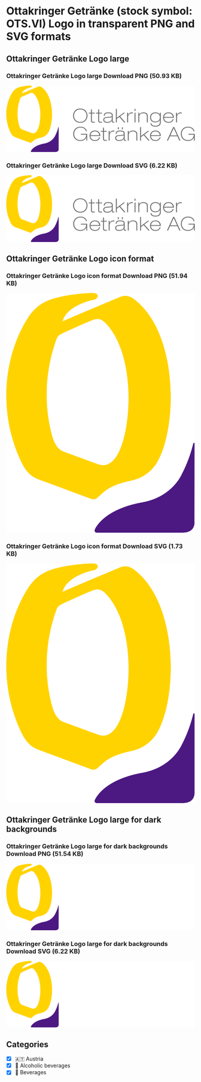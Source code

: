 # Ottakringer Getränke (stock symbol: OTS.VI) Logo in transparent PNG and SVG formats

## Ottakringer Getränke Logo large

### Ottakringer Getränke Logo large Download PNG (50.93 KB)

![Ottakringer Getränke Logo large Download PNG (50.93 KB)](/img/orig/OTS.VI_BIG-18508eb8.png)

### Ottakringer Getränke Logo large Download SVG (6.22 KB)

![Ottakringer Getränke Logo large Download SVG (6.22 KB)](/img/orig/OTS.VI_BIG-0140337a.svg)

## Ottakringer Getränke Logo icon format

### Ottakringer Getränke Logo icon format Download PNG (51.94 KB)

![Ottakringer Getränke Logo icon format Download PNG (51.94 KB)](/img/orig/OTS.VI-a845c371.png)

### Ottakringer Getränke Logo icon format Download SVG (1.73 KB)

![Ottakringer Getränke Logo icon format Download SVG (1.73 KB)](/img/orig/OTS.VI-5c767512.svg)

## Ottakringer Getränke Logo large for dark backgrounds

### Ottakringer Getränke Logo large for dark backgrounds Download PNG (51.54 KB)

![Ottakringer Getränke Logo large for dark backgrounds Download PNG (51.54 KB)](/img/orig/OTS.VI_BIG.D-cff76bf4.png)

### Ottakringer Getränke Logo large for dark backgrounds Download SVG (6.22 KB)

![Ottakringer Getränke Logo large for dark backgrounds Download SVG (6.22 KB)](/img/orig/OTS.VI_BIG.D-aed7672c.svg)



## Categories
- [x] 🇦🇹 Austria
- [x] 🍷 Alcoholic beverages
- [x] 🥤 Beverages
